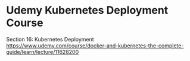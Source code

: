 Udemy Kubernetes Deployment Course
==============

Section 16: Kubernetes Deployment
https://www.udemy.com/course/docker-and-kubernetes-the-complete-guide/learn/lecture/11628200